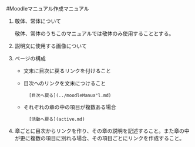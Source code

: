 #Moodleマニュアル作成マニュアル

1. 敬体、常体について
	
	敬体、常体のうちこのマニュアルでは敬体のみ使用することとする。
	
1. 説明文に使用する画像について
1. ページの構成
	* 文末に目次に戻るリンクを付けること
	* 目次へのリンクを文末につけること
		
			[目次へ戻る](../moodleManua"l.md)
	* それぞれの章の中の項目が複数ある場合
		
			[活動へ戻る](active.md)
		
1. 章ごとに目次からリンクを作り、その章の説明を記述すること。また章の中が更に複数の項目に別れる場合、その項目ごとにリンクを作成すること。

